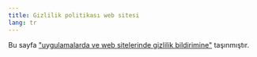 ```yaml
---
title: Gizlilik politikası web sitesi
lang: tr
---
```


Bu sayfa ["uygulamalarda ve web sitelerinde gizlilik bildirimine"](gdpr) taşınmıştır.

